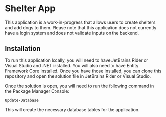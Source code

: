 <h1>Shelter App</h1>

<p>This application is a work-in-progress that allows users to create shelters and add dogs to them. Please note that this application does not currently have a login system and does not validate inputs on the backend.</p>

<h2>Installation</h2>

To run this application locally, you will need to have JetBrains Rider or Visual Studio and .NET installed. You will also need to have Entity Framework Core installed. Once you have those installed, you can clone this repository and open the solution file in JetBrains Rider or Visual Studio.
  
Once the solution is open, you will need to run the following command in the Package Manager Console:

<code>Update-Database</code>

This will create the necessary database tables for the application.


